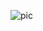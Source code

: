 ![pic](https://user-images.githubusercontent.com/77166960/161437870-b88de6ec-120b-47fd-a5a6-88e0bc8e4053.png)

##



##

